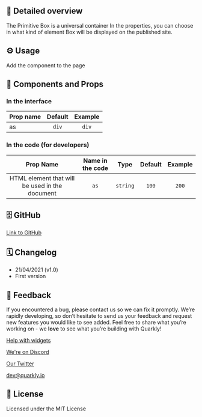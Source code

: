 ## 📖 Detailed overview

The Primitive Box is a universal container
In the properties, you can choose in what kind of element Box will be
displayed on the published site.

## ⚙️ Usage

Add the component to the page

## 🧩 Components and Props

### In the interface

| Prop name                     |    Default     |  Example   |
| :---------------------------- | :------------: | :--------: |
| as                            | `div`          | `div`      |

### In the code (for developers)

| Prop Name                                      | Name in the code |   Type    |     Default     | Example  |
| :--------------------------------------------: | :--------------: | :-------: | :-------------: | :------: |
| HTML element that will be used in the document |   `as`           | `string`  |      `100`      |  `200`   |

## 🗄 GitHub

[Link to GitHub](https://github.com/quarkly/community-kit/tree/master/src/Animation)

## 🗓 Changelog

-   21/04/2021 (v1.0)
-   First version

## 📮 Feedback

If you encountered a bug, please contact us so we can fix it promptly. We’re rapidly developing, so don’t hesitate to send us your feedback and request new features you would like to see added. Feel free to share what you’re working on - we **love** to see what you’re building with Quarkly!

[Help with widgets](https://community.quarkly.io/c/requests/11)

[We're on Discord](https://discord.gg/SuF9vCMJGW)

[Our Twitter](https://twitter.com/quarklyapp)

[dev@quarkly.io](mailto:dev@quarkly.io)

## 📝 License

Licensed under the MIT License


